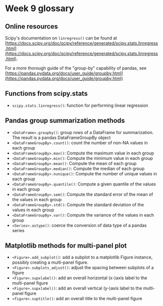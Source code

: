 # Week 9 glossary

## Online resources

Scipy's documentation on `linregress()` can be found at [https://docs.scipy.org/doc/scipy/reference/generated/scipy.stats.linregress.html](https://docs.scipy.org/doc/scipy/reference/generated/scipy.stats.linregress.html).

For a more thorough guide of the "group-by" capability of pandas, see [https://pandas.pydata.org/docs/user_guide/groupby.html](https://pandas.pydata.org/docs/user_guide/groupby.html)

## Functions from scipy.stats

+ `scipy.stats.linregress()`: function for performing linear regression

## Pandas group summarization methods

+ `<DataFrame>.groupby()`: group rows of a DataFrame for summarization. The result is a pandas DataFrameGroupBy object
+ `<DataFrameGroupBy>.count()`: count the number of non-NA values in each group
+ `<DataFrameGroupBy>.max()`: Compute the maximum value in each group
+ `<DataFrameGroupBy>.min()`: Compute the minimum value in each group
+ `<DataFrameGroupBy>.mean()`: Compute the mean of each group
+ `<DataFrameGroupBy>.median()`: Compute the median of each group
+ `<DataFrameGroupBy>.nunique()`: Compute the number of unique values in each group
+ `<DataFrameGroupBy>.quantile()`: Compute a given quantile of the values in each group
+ `<DataFrameGroupBy>.sem()`: Compute the standard error of the mean of the values in each group
+ `<DataFrameGroupBy>.std()`: Compute the standard deviation of the values in each group
+ `<DataFrameGroupBy>.var()`: Compute the variance of the values in each group
+ `<Series>.astype()`: coerce the conversion of data type of a pandas series
  
## Matplotlib methods for multi-panel plot

+ `<Figure>.add_subplot()`: add a subplot to a matplotlib Figure instance, possibly creating a multi-panel figure.
+ `<Figure>.subplots_adjust()`: adjust the spacing between subplots of a figure
+ `<Figure>.supxlabel()`: add an overall horizontal (x-)axis label to the multi-panel figure
+ `<Figure>.supxlabel()`: add an overall vertical (y-)axis label to the multi-panel figure
+ `<figure>.suptitle()`: add an overall title to the multi-panel figure
